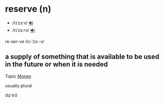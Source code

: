 # reserve (n)

- /rɪˈzɜːv/ [🔊](https://www.oxfordlearnersdictionaries.com/media/english/uk_pron/r/res/reser/reserve__gb_1.mp3)
- /rɪˈzɜːrv/ [🔊](https://www.oxfordlearnersdictionaries.com/media/english/us_pron/r/res/reser/reserve__us_4.mp3)

re-ser-ve /rɪ-ˈzɜː-v/

## a supply of something that is available to be used in the future or when it is needed

Topic [Money](../topics/money.md#money)

usually plural

dự trữ